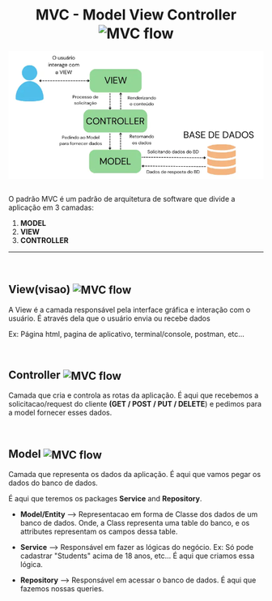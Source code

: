  <h1 align="center">
    MVC - Model View Controller
    <img alt="MVC flow" src="https://cdn2.iconfinder.com/data/icons/programming-76/512/MVC-model-view-controller-512.png" width="90px" align="center">
 </h1>

<!-- MVC flow -->
<div style="display:flex; flex-direction:row; justify-content:center" >
    <img alt="MVC flow" src="../imgs/fluxo_MVC.png" width="600px">
</div>

<br>

O padrão MVC é um padrão de arquitetura de software que divide a aplicação em 3 camadas:

1. **MODEL**
2. **VIEW**
2. **CONTROLLER**

<hr>
<br>

## **View(visao)** <img alt="MVC flow" src="https://cdn2.iconfinder.com/data/icons/seo-and-internet-round/128/13-256.png" width="50px" align="center">

A View é a camada responsável pela interface gráfica e interação com o usuário. É através dela que o usuário envia ou recebe dados

Ex: Página html, pagina de aplicativo, terminal/console, postman, etc...

<br>

## **Controller** <img alt="MVC flow" src="https://cdn.iconscout.com/icon/free/png-512/free-status-of-order-icon-download-in-svg-png-gif-file-formats--online-tracking-food-map-services-pack-icons-1569268.png?f=webp&w=256" width="50px" align="center">
Camada que cria e controla as rotas da aplicação. É aqui que recebemos a solicitacao/request do cliente **(GET / POST / PUT / DELETE**) e pedimos para a model fornecer esses dados.

<br>

## **Model** <img alt="MVC flow" src="https://cdn.iconscout.com/icon/free/png-512/free-blueprint-icon-download-in-svg-png-gif-file-formats--plan-dimension-design-project-3d-printing-pack-science-technology-icons-351372.png?f=webp&w=256" width="50px" align="center">
Camada que representa os dados da aplicação. É aqui que vamos pegar os dados do banco de dados.

É aqui que teremos os packages **Service** and **Repository**.

- **Model/Entity** --> Representacao em forma de Classe dos dados de um banco de dados. Onde, a Class representa uma table do banco, e os attributes representam os campos dessa table.

- **Service** --> Responsável em fazer as lógicas do negócio. Ex: Só pode cadastrar "Students" acima de 18 anos, etc... É aqui que criamos essa lógica.

- **Repository** --> Responsável em acessar o banco de dados. É aqui que fazemos nossas queries.